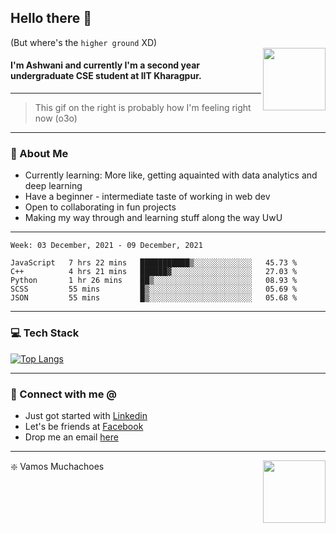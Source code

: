 ## Hello there 👋
(But where's the `higher ground` XD)
<br>
<img align="right" height = "100" width = "100" src="./svg/giphy.webp">   
#### I'm Ashwani and currently I'm a second year undergraduate CSE student at IIT Kharagpur.
---
> This gif on the right is probably how I'm feeling right now (o3o)
---
### 🥔 About Me
* Currently learning: More like, getting aquainted with data analytics and deep learning
* Have a beginner - intermediate taste of working in web dev
* Open to collaborating in fun projects
* Making my way through and learning stuff along the way UwU   
---
<!--START_SECTION:waka-->
```text
Week: 03 December, 2021 - 09 December, 2021

JavaScript   7 hrs 22 mins   ███████████▒░░░░░░░░░░░░░   45.73 % 
C++          4 hrs 21 mins   ██████▓░░░░░░░░░░░░░░░░░░   27.03 % 
Python       1 hr 26 mins    ██▒░░░░░░░░░░░░░░░░░░░░░░   08.93 % 
SCSS         55 mins         █▒░░░░░░░░░░░░░░░░░░░░░░░   05.69 % 
JSON         55 mins         █▒░░░░░░░░░░░░░░░░░░░░░░░   05.68 % 
```
<!--END_SECTION:waka-->

---
### 💻 Tech Stack
[![Top Langs](https://github-readme-stats.vercel.app/api/top-langs/?username=sneaky-potato&layout=compact)](https://github.com/anuraghazra/github-readme-stats)

---
### 🤝 Connect with me @
* Just got started with [Linkedin](https://www.linkedin.com/in/ashwani-kumar-kamal-774460212/)
* Let's be friends at [Facebook](https://www.facebook.com/ashwani.kamal.3979/)
* Drop me an email [here](mailto:rajivkamal.im421@gmail.com)   
---
<img align = "right" height = "100" width = "100" src="https://media.giphy.com/media/LwHaQCGZMdD9Ghalrl/giphy.gif">   

❇️ Vamos Muchachoes
